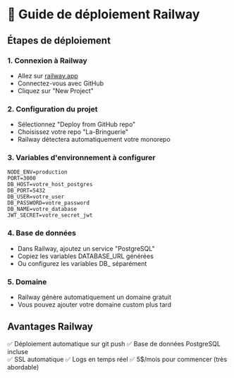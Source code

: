# 🚄 Guide de déploiement Railway

## Étapes de déploiement

### 1. Connexion à Railway
- Allez sur [railway.app](https://railway.app)
- Connectez-vous avec GitHub
- Cliquez sur "New Project"

### 2. Configuration du projet
- Sélectionnez "Deploy from GitHub repo"
- Choisissez votre repo "La-Bringuerie"
- Railway détectera automatiquement votre monorepo

### 3. Variables d'environnement à configurer
```
NODE_ENV=production
PORT=3000
DB_HOST=votre_host_postgres
DB_PORT=5432
DB_USER=votre_user
DB_PASSWORD=votre_password
DB_NAME=votre_database
JWT_SECRET=votre_secret_jwt
```

### 4. Base de données
- Dans Railway, ajoutez un service "PostgreSQL"
- Copiez les variables DATABASE_URL générées
- Ou configurez les variables DB_ séparément

### 5. Domaine
- Railway génère automatiquement un domaine gratuit
- Vous pouvez ajouter votre domaine custom plus tard

## Avantages Railway
✅ Déploiement automatique sur git push
✅ Base de données PostgreSQL incluse  
✅ SSL automatique
✅ Logs en temps réel
✅ 5$/mois pour commencer (très abordable)